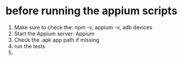 # before running the appium scripts
1. Make sure to check the:
    npm -v, appium -v, adb devices
2. Start the Appium server: Appium
3. Check the .apk app path if missing
4. run the tests
5. 